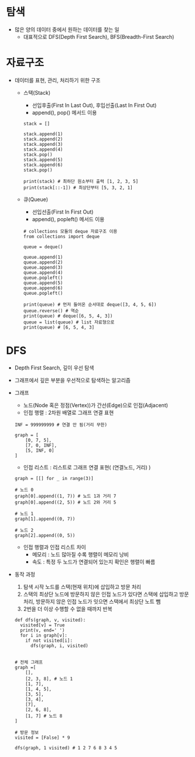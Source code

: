 # 탐색

- 많은 양의 데이터 중에서 원하는 데이터를 찾는 일
  - 대표적으로 DFS(Depth First Search), BFS(Breadth-First Search)

# 자료구조

- 데이터를 표현, 관리, 처리하기 위한 구조

  - 스택(Stack)

    - 선입후출(First In Last Out), 후입선출(Last In First Out)
    - append(), pop() 메서드 이용

    ```
    stack = []

    stack.append(1)
    stack.append(2)
    stack.append(3)
    stack.append(4)
    stack.pop()
    stack.append(5)
    stack.append(6)
    stack.pop()

    print(stack) # 최하단 원소부터 출력 [1, 2, 3, 5]
    print(stack[::-1]) # 최상단부터 [5, 3, 2, 1]
    ```

  - 큐(Queue)

    - 선입선출(First In First Out)
    - append(), popleft() 메서드 이용

    ```
    # collections 모듈의 deque 자료구조 이용
    from collections import deque

    queue = deque()

    queue.append(1)
    queue.append(2)
    queue.append(3)
    queue.append(4)
    queue.popleft()
    queue.append(5)
    queue.append(6)
    queue.popleft()

    print(queue) # 먼저 들어온 순서대로 deque([3, 4, 5, 6])
    queue.reverse() # 역순
    print(queue) # deque([6, 5, 4, 3])
    queue = list(queue) # list 자료형으로
    print(queue) # [6, 5, 4, 3]
    ```

# DFS

- Depth First Search, 깊이 우선 탐색
- 그래프에서 깊은 부분을 우선적으로 탐색하는 알고리즘
- 그래프

  - 노드(Node 혹은 정점(Vertex))가 간선(Edge)으로 인접(Adjacent)
  - 인접 행렬 : 2차원 배열로 그래프 연결 표현

  ```
  INF = 999999999 # 연결 안 됨(거리 무한)

  graph = [
      [0, 7, 5],
      [7, 0, INF],
      [5, INF, 0]
  ]
  ```

  - 인접 리스트 : 리스트로 그래프 연결 표현( (연결노드, 거리) )

  ```
  graph = [[] for _ in range(3)]

  # 노드 0
  graph[0].append((1, 7)) # 노드 1과 거리 7
  graph[0].append((2, 5)) # 노드 2와 거리 5

  # 노드 1
  graph[1].append((0, 7))

  # 노드 2
  graph[2].append((0, 5))
  ```

  - 인접 행렬과 인접 리스트 차이
    - 메모리 : 노드 많아질 수록 행렬이 메모리 낭비
    - 속도 : 특정 두 노드가 연결되어 있는지 확인은 행렬이 빠름

- 동작 과정

  1. 탐색 시작 노드를 스택(현재 위치)에 삽입하고 방문 처리
  2. 스택의 최상단 노드에 방문하지 않은 인접 노드가 있다면 스택에 삽입하고 방문 처리, 방문하지 않은 인접 노드가 잇으면 스택에서 최상단 노트 뺌
  3. 2번을 더 이상 수행할 수 없을 때까지 반복

  ```
  def dfs(graph, v, visited):
    visited[v] = True
    print(v, end=' ')
    for i in graph[v]:
      if not visited[i]:
        dfs(graph, i, visited)


  # 전체 그래프
  graph =[
      [],
      [2, 3, 8], # 노드 1
      [1, 7],
      [1, 4, 5],
      [3, 5],
      [3, 4],
      [7],
      [2, 6, 8],
      [1, 7] # 노드 8
  ]

  # 방문 정보
  visited = [False] * 9

  dfs(graph, 1 visited) # 1 2 7 6 8 3 4 5
  ```
